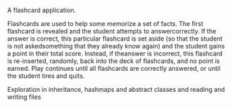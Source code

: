 A flashcard application. 

Flashcards are used to help some memorize a set of facts. The first
flashcard is revealed and the student attempts to answercorrectly. If
the answer is correct, this particular flashcard is set aside (so that 
the student is not askedsomething that they already know again) and the 
student gains a point in their total score. Instead, if theanswer is
incorrect, this flashcard is re-inserted, randomly, back into the deck
of flashcards, and no point is earned. Play continues until all flashcards
are correctly answered, or until the student tires and quits.


Exploration in inheritance, hashmaps and abstract classes and reading and
writing files


